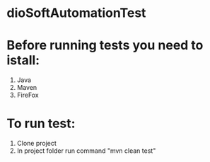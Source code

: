 # dioSoftAutomationTest

# Before running tests you need to istall:
1. Java
2. Maven
3. FireFox

# To run test:
1. Clone project
2. In project folder run command "mvn clean test"
